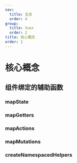 ```yaml
---
nav:
  title: 生态
  order: 4
group:
  title: Vuex
  order: 2
title: 核心概念
order: 2
---
```


# 核心概念

## 组件绑定的辅助函数

### mapState

### mapGetters

### mapActions

### mapMutations

### createNamespacedHelpers
